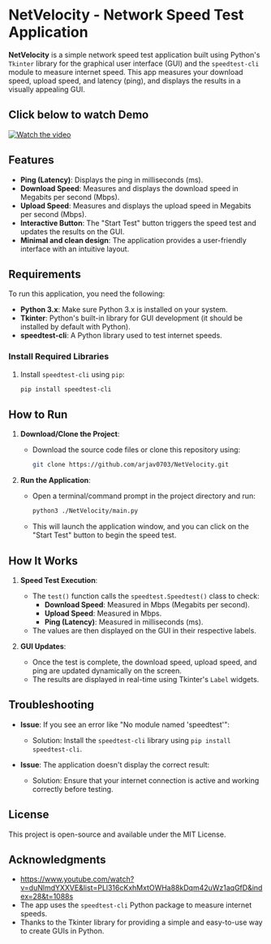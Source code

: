 # NetVelocity - Network Speed Test Application

**NetVelocity** is a simple network speed test application built using Python's `Tkinter` library for the graphical user interface (GUI) and the `speedtest-cli` module to measure internet speed. This app measures your download speed, upload speed, and latency (ping), and displays the results in a visually appealing GUI.

## Click below to watch Demo

[![Watch the video](https://cloud-8tnhv5zez-hack-club-bot.vercel.app/0image.png)](https://cloud-4zusmpzfz-hack-club-bot.vercel.app/0screencast_from_2024-11-29_17-19-09.mp4)

## Features

- **Ping (Latency)**: Displays the ping in milliseconds (ms).
- **Download Speed**: Measures and displays the download speed in Megabits per second (Mbps).
- **Upload Speed**: Measures and displays the upload speed in Megabits per second (Mbps).
- **Interactive Button**: The "Start Test" button triggers the speed test and updates the results on the GUI.
- **Minimal and clean design**: The application provides a user-friendly interface with an intuitive layout.

## Requirements

To run this application, you need the following:

- **Python 3.x**: Make sure Python 3.x is installed on your system.
- **Tkinter**: Python's built-in library for GUI development (it should be installed by default with Python).
- **speedtest-cli**: A Python library used to test internet speeds.

### Install Required Libraries

1. Install `speedtest-cli` using `pip`:
   ```bash
   pip install speedtest-cli
   ```

## How to Run

1. **Download/Clone the Project**:
   - Download the source code files or clone this repository using:
     ```bash
     git clone https://github.com/arjav0703/NetVelocity.git
     ```


2. **Run the Application**:
   - Open a terminal/command prompt in the project directory and run:
     ```bash
     python3 ./NetVelocity/main.py
     ```
   - This will launch the application window, and you can click on the "Start Test" button to begin the speed test.

## How It Works

1. **Speed Test Execution**:
   - The `test()` function calls the `speedtest.Speedtest()` class to check:
     - **Download Speed**: Measured in Mbps (Megabits per second).
     - **Upload Speed**: Measured in Mbps.
     - **Ping (Latency)**: Measured in milliseconds (ms).
   - The values are then displayed on the GUI in their respective labels.

2. **GUI Updates**:
   - Once the test is complete, the download speed, upload speed, and ping are updated dynamically on the screen.
   - The results are displayed in real-time using Tkinter's `Label` widgets.


## Troubleshooting

- **Issue**: If you see an error like "No module named 'speedtest'":
  - Solution: Install the `speedtest-cli` library using `pip install speedtest-cli`.

- **Issue**: The application doesn't display the correct result:
  - Solution: Ensure that your internet connection is active and working correctly before testing.

## License

This project is open-source and available under the MIT License.

## Acknowledgments
- https://www.youtube.com/watch?v=duNlmdYXXVE&list=PLl316cKxhMxtOWHa88kDqm42uWz1aqGfD&index=28&t=1088s
- The app uses the `speedtest-cli` Python package to measure internet speeds.
- Thanks to the Tkinter library for providing a simple and easy-to-use way to create GUIs in Python.